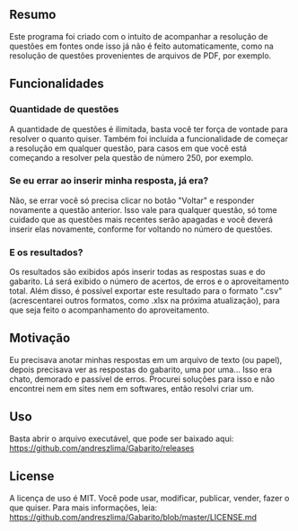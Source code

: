 ## Resumo

Este programa foi criado com o intuito de acompanhar a resolução de questões em fontes onde isso já não é feito automaticamente, como na resolução de questões provenientes de arquivos de PDF, por exemplo.

## Funcionalidades

### Quantidade de questões

A quantidade de questões é ilimitada, basta você ter força de vontade para resolver o quanto quiser. Também foi incluída a funcionalidade de começar a resolução em qualquer questão, para casos em que você está começando a resolver pela questão de número 250, por exemplo.

### Se eu errar ao inserir minha resposta, já era?

Não, se errar você só precisa clicar no botão "Voltar" e responder novamente a questão anterior. Isso vale para qualquer questão, só tome cuidado que as questões mais recentes serão apagadas e você deverá inserir elas novamente, conforme for voltando no número de questões.

### E os resultados?

Os resultados são exibidos após inserir todas as respostas suas e do gabarito. Lá será exibido o número de acertos, de erros e o aproveitamento total. Além disso, é possível exportar este resultado para o formato ".csv" (acrescentarei outros formatos, como .xlsx na próxima atualização), para que seja feito o acompanhamento do aproveitamento.

## Motivação

Eu precisava anotar minhas respostas em um arquivo de texto (ou papel), depois precisava ver as respostas do gabarito, uma por uma... Isso era chato, demorado e passível de erros. Procurei soluções para isso e não encontrei nem em sites nem em softwares, então resolvi criar um.

## Uso

Basta abrir o arquivo executável, que pode ser baixado aqui: https://github.com/andreszlima/Gabarito/releases

## License

A licença de uso é MIT. Você pode usar, modificar, publicar, vender, fazer o que quiser. Para mais informações, leia: https://github.com/andreszlima/Gabarito/blob/master/LICENSE.md
